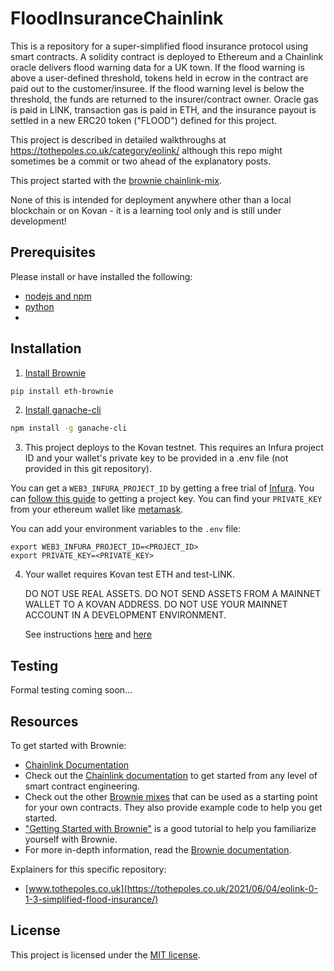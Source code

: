 # FloodInsuranceChainlink

This is a repository for a super-simplified flood insurance protocol using smart contracts. A solidity contract is deployed to Ethereum and a Chainlink oracle delivers flood warning data for a UK town. If the flood warning is above a user-defined threshold, tokens held in ecrow in the contract are paid out to the customer/insuree. If the flood warning level is below the threshold, the funds are returned to the insurer/contract owner. Oracle gas is paid in LINK, transaction gas is paid in ETH, and the insurance payout is settled in a new ERC20 token ("FLOOD") defined for this project.

This project is described in detailed walkthroughs at https://tothepoles.co.uk/category/eolink/ although this repo might sometimes be a commit or two ahead of the explanatory posts.

This project started with the [brownie chainlink-mix](https://github.com/smartcontractkit/chainlink-mix).

None of this is intended for deployment anywhere other than a local blockchain or on Kovan - it is a learning tool only and is still under development!


## Prerequisites

Please install or have installed the following:

- [nodejs and npm](https://nodejs.org/en/download/)
- [python](https://www.python.org/downloads/)
- 
## Installation

1. [Install Brownie](https://eth-brownie.readthedocs.io/en/stable/install.html) 

```bash
pip install eth-brownie
```

2. [Install ganache-cli](https://www.npmjs.com/package/ganache-cli)

```bash
npm install -g ganache-cli
```

3. This project deploys to the Kovan testnet. This requires an Infura project ID and your wallet's private key to be provided in a .env file (not 
provided in this git repository).

You can get a `WEB3_INFURA_PROJECT_ID` by getting a free trial of [Infura](https://infura.io/). You can [follow this guide](https://ethereumico.io/knowledge-base/infura-api-key-guide/) to getting a project key. You can find your `PRIVATE_KEY` from your ethereum wallet like [metamask](https://metamask.io/). 

You can add your environment variables to the `.env` file:

```
export WEB3_INFURA_PROJECT_ID=<PROJECT_ID>
export PRIVATE_KEY=<PRIVATE_KEY>

```

4. Your wallet requires Kovan test ETH and test-LINK.
   
   DO NOT USE REAL ASSETS. DO NOT SEND ASSETS FROM A MAINNET WALLET TO A KOVAN ADDRESS. DO NOT USE YOUR MAINNET ACCOUNT IN A DEVELOPMENT ENVIRONMENT.
   
   See instructions [here](https://faucet.kovan.network/) and [here](https://docs.chain.link/docs/acquire-link/)


## Testing

Formal testing coming soon...


## Resources

To get started with Brownie:

* [Chainlink Documentation](https://docs.chain.link/docs)
* Check out the [Chainlink documentation](https://docs.chain.link/docs) to get started from any level of smart contract engineering. 
* Check out the other [Brownie mixes](https://github.com/brownie-mix/) that can be used as a starting point for your own contracts. They also provide example code to help you get started.
* ["Getting Started with Brownie"](https://medium.com/@iamdefinitelyahuman/getting-started-with-brownie-part-1-9b2181f4cb99) is a good tutorial to help you familiarize yourself with Brownie.
* For more in-depth information, read the [Brownie documentation](https://eth-brownie.readthedocs.io/en/stable/).

Explainers for this specific repository:
* [www.tothepoles.co.uk](https://tothepoles.co.uk/2021/06/04/eolink-0-1-3-simplified-flood-insurance/)


## License

This project is licensed under the [MIT license](LICENSE).
